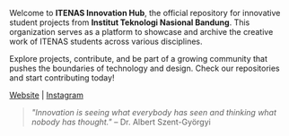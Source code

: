 Welcome to **ITENAS Innovation Hub**, the official repository for innovative student projects from **Institut Teknologi Nasional Bandung**. This organization serves as a platform to showcase and archive the creative work of ITENAS students across various disciplines.

Explore projects, contribute, and be part of a growing community that pushes the boundaries of technology and design. Check our repositories and start contributing today!

[Website](https://itenas.ac.id) | [Instagram](https://instagram.com/itenas.official)

> _"Innovation is seeing what everybody has seen and thinking what nobody has thought."_ – Dr. Albert Szent-Györgyi
